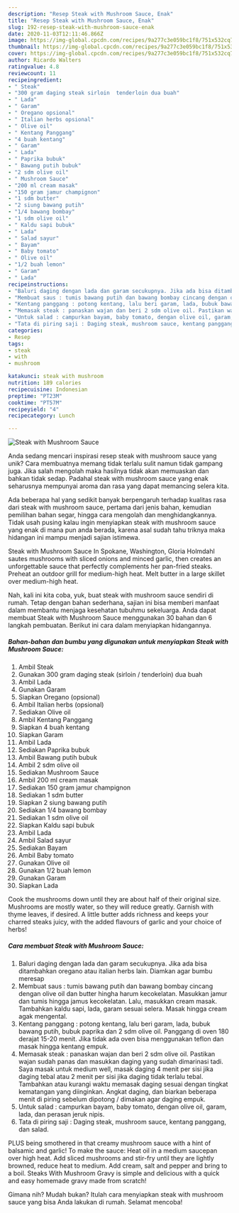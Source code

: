 ```yaml
---
description: "Resep Steak with Mushroom Sauce, Enak"
title: "Resep Steak with Mushroom Sauce, Enak"
slug: 192-resep-steak-with-mushroom-sauce-enak
date: 2020-11-03T12:11:46.866Z
image: https://img-global.cpcdn.com/recipes/9a277c3e059bc1f8/751x532cq70/steak-with-mushroom-sauce-foto-resep-utama.jpg
thumbnail: https://img-global.cpcdn.com/recipes/9a277c3e059bc1f8/751x532cq70/steak-with-mushroom-sauce-foto-resep-utama.jpg
cover: https://img-global.cpcdn.com/recipes/9a277c3e059bc1f8/751x532cq70/steak-with-mushroom-sauce-foto-resep-utama.jpg
author: Ricardo Walters
ratingvalue: 4.8
reviewcount: 11
recipeingredient:
- " Steak"
- "300 gram daging steak sirloin  tenderloin dua buah"
- " Lada"
- " Garam"
- " Oregano opsional"
- " Italian herbs opsional"
- " Olive oil"
- " Kentang Panggang"
- "4 buah kentang"
- " Garam"
- " Lada"
- " Paprika bubuk"
- " Bawang putih bubuk"
- "2 sdm olive oil"
- " Mushroom Sauce"
- "200 ml cream masak"
- "150 gram jamur champignon"
- "1 sdm butter"
- "2 siung bawang putih"
- "1/4 bawang bombay"
- "1 sdm olive oil"
- " Kaldu sapi bubuk"
- " Lada"
- " Salad sayur"
- " Bayam"
- " Baby tomato"
- " Olive oil"
- "1/2 buah lemon"
- " Garam"
- " Lada"
recipeinstructions:
- "Baluri daging dengan lada dan garam secukupnya. Jika ada bisa ditambahkan oregano atau italian herbs lain. Diamkan agar bumbu meresap"
- "Membuat saus : tumis bawang putih dan bawang bombay cincang dengan olive oil dan butter hingha harum kecokelatan. Masukkan jamur dan tumis hingga jamus kecokelatan. Lalu, masukkan cream masak. Tambahkan kaldu sapi, lada, garam sesuai selera. Masak hingga cream agak mengental."
- "Kentang panggang : potong kentang, lalu beri garam, lada, bubuk bawang putih, bubuk paprika dan 2 sdm olive oil. Panggang di oven 180 derajat 15-20 menit. Jika tidak ada oven bisa menggunakan teflon dan masak hingga kentang empuk."
- "Memasak steak : panaskan wajan dan beri 2 sdm olive oil. Pastikan wajan sudah panas dan masukkan daging yang sudah dimarinasi tadi. Saya masak untuk medium well, masak daging 4 menit per sisi jika daging tebal atau 2 menit per sisi jika daging tidak terlalu tebal. Tambahkan atau kurangi waktu memasak daging sesuai dengan tingkat kematangan yang diinginkan. Angkat daging, dan biarkan beberapa menit di piring sebelum dipotong / dimakan agar daging empuk."
- "Untuk salad : campurkan bayam, baby tomato, dengan olive oil, garam, lada, dan perasan jeruk nipis."
- "Tata di piring saji : Daging steak, mushroom sauce, kentang panggang, dan salad."
categories:
- Resep
tags:
- steak
- with
- mushroom

katakunci: steak with mushroom 
nutrition: 189 calories
recipecuisine: Indonesian
preptime: "PT23M"
cooktime: "PT57M"
recipeyield: "4"
recipecategory: Lunch

---
```



![Steak with Mushroom Sauce](https://img-global.cpcdn.com/recipes/9a277c3e059bc1f8/751x532cq70/steak-with-mushroom-sauce-foto-resep-utama.jpg)

Anda sedang mencari inspirasi resep steak with mushroom sauce yang unik? Cara membuatnya memang tidak terlalu sulit namun tidak gampang juga. Jika salah mengolah maka hasilnya tidak akan memuaskan dan bahkan tidak sedap. Padahal steak with mushroom sauce yang enak seharusnya mempunyai aroma dan rasa yang dapat memancing selera kita.

Ada beberapa hal yang sedikit banyak berpengaruh terhadap kualitas rasa dari steak with mushroom sauce, pertama dari jenis bahan, kemudian pemilihan bahan segar, hingga cara mengolah dan menghidangkannya. Tidak usah pusing kalau ingin menyiapkan steak with mushroom sauce yang enak di mana pun anda berada, karena asal sudah tahu triknya maka hidangan ini mampu menjadi sajian istimewa.

Steak with Mushroom Sauce In Spokane, Washington, Gloria Holmdahl sautes mushrooms with sliced onions and minced garlic, then creates an unforgettable sauce that perfectly complements her pan-fried steaks. Preheat an outdoor grill for medium-high heat. Melt butter in a large skillet over medium-high heat.


Nah, kali ini kita coba, yuk, buat steak with mushroom sauce sendiri di rumah. Tetap dengan bahan sederhana, sajian ini bisa memberi manfaat dalam membantu menjaga kesehatan tubuhmu sekeluarga. Anda dapat membuat Steak with Mushroom Sauce menggunakan 30 bahan dan 6 langkah pembuatan. Berikut ini cara dalam menyiapkan hidangannya.

<!--inarticleads1-->

##### Bahan-bahan dan bumbu yang digunakan untuk menyiapkan Steak with Mushroom Sauce:

1. Ambil  Steak
1. Gunakan 300 gram daging steak (sirloin / tenderloin) dua buah
1. Ambil  Lada
1. Gunakan  Garam
1. Siapkan  Oregano (opsional)
1. Ambil  Italian herbs (opsional)
1. Sediakan  Olive oil
1. Ambil  Kentang Panggang
1. Siapkan 4 buah kentang
1. Siapkan  Garam
1. Ambil  Lada
1. Sediakan  Paprika bubuk
1. Ambil  Bawang putih bubuk
1. Ambil 2 sdm olive oil
1. Sediakan  Mushroom Sauce
1. Ambil 200 ml cream masak
1. Sediakan 150 gram jamur champignon
1. Sediakan 1 sdm butter
1. Siapkan 2 siung bawang putih
1. Sediakan 1/4 bawang bombay
1. Sediakan 1 sdm olive oil
1. Siapkan  Kaldu sapi bubuk
1. Ambil  Lada
1. Ambil  Salad sayur
1. Sediakan  Bayam
1. Ambil  Baby tomato
1. Gunakan  Olive oil
1. Gunakan 1/2 buah lemon
1. Gunakan  Garam
1. Siapkan  Lada


Cook the mushrooms down until they are about half of their original size. Mushrooms are mostly water, so they will reduce greatly. Garnish with thyme leaves, if desired. A little butter adds richness and keeps your charred steaks juicy, with the added flavours of garlic and your choice of herbs! 

<!--inarticleads2-->

##### Cara membuat Steak with Mushroom Sauce:

1. Baluri daging dengan lada dan garam secukupnya. Jika ada bisa ditambahkan oregano atau italian herbs lain. Diamkan agar bumbu meresap
1. Membuat saus : tumis bawang putih dan bawang bombay cincang dengan olive oil dan butter hingha harum kecokelatan. Masukkan jamur dan tumis hingga jamus kecokelatan. Lalu, masukkan cream masak. Tambahkan kaldu sapi, lada, garam sesuai selera. Masak hingga cream agak mengental.
1. Kentang panggang : potong kentang, lalu beri garam, lada, bubuk bawang putih, bubuk paprika dan 2 sdm olive oil. Panggang di oven 180 derajat 15-20 menit. Jika tidak ada oven bisa menggunakan teflon dan masak hingga kentang empuk.
1. Memasak steak : panaskan wajan dan beri 2 sdm olive oil. Pastikan wajan sudah panas dan masukkan daging yang sudah dimarinasi tadi. Saya masak untuk medium well, masak daging 4 menit per sisi jika daging tebal atau 2 menit per sisi jika daging tidak terlalu tebal. Tambahkan atau kurangi waktu memasak daging sesuai dengan tingkat kematangan yang diinginkan. Angkat daging, dan biarkan beberapa menit di piring sebelum dipotong / dimakan agar daging empuk.
1. Untuk salad : campurkan bayam, baby tomato, dengan olive oil, garam, lada, dan perasan jeruk nipis.
1. Tata di piring saji : Daging steak, mushroom sauce, kentang panggang, dan salad.


PLUS being smothered in that creamy mushroom sauce with a hint of balsamic and garlic! To make the sauce: Heat oil in a medium saucepan over high heat. Add sliced mushrooms and stir-fry until they are lightly browned, reduce heat to medium. Add cream, salt and pepper and bring to a boil. Steaks With Mushroom Gravy is simple and delicious with a quick and easy homemade gravy made from scratch! 

Gimana nih? Mudah bukan? Itulah cara menyiapkan steak with mushroom sauce yang bisa Anda lakukan di rumah. Selamat mencoba!
